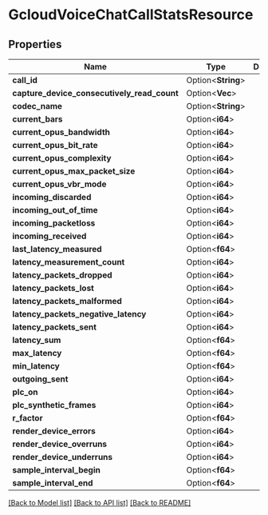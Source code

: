 # GcloudVoiceChatCallStatsResource

## Properties

Name | Type | Description | Notes
------------ | ------------- | ------------- | -------------
**call_id** | Option<**String**> |  | [optional]
**capture_device_consecutively_read_count** | Option<**Vec<i64>**> |  | [optional]
**codec_name** | Option<**String**> |  | [optional]
**current_bars** | Option<**i64**> |  | [optional]
**current_opus_bandwidth** | Option<**i64**> |  | [optional]
**current_opus_bit_rate** | Option<**i64**> |  | [optional]
**current_opus_complexity** | Option<**i64**> |  | [optional]
**current_opus_max_packet_size** | Option<**i64**> |  | [optional]
**current_opus_vbr_mode** | Option<**i64**> |  | [optional]
**incoming_discarded** | Option<**i64**> |  | [optional]
**incoming_out_of_time** | Option<**i64**> |  | [optional]
**incoming_packetloss** | Option<**i64**> |  | [optional]
**incoming_received** | Option<**i64**> |  | [optional]
**last_latency_measured** | Option<**f64**> |  | [optional]
**latency_measurement_count** | Option<**i64**> |  | [optional]
**latency_packets_dropped** | Option<**i64**> |  | [optional]
**latency_packets_lost** | Option<**i64**> |  | [optional]
**latency_packets_malformed** | Option<**i64**> |  | [optional]
**latency_packets_negative_latency** | Option<**i64**> |  | [optional]
**latency_packets_sent** | Option<**i64**> |  | [optional]
**latency_sum** | Option<**f64**> |  | [optional]
**max_latency** | Option<**f64**> |  | [optional]
**min_latency** | Option<**f64**> |  | [optional]
**outgoing_sent** | Option<**i64**> |  | [optional]
**plc_on** | Option<**i64**> |  | [optional]
**plc_synthetic_frames** | Option<**i64**> |  | [optional]
**r_factor** | Option<**f64**> |  | [optional]
**render_device_errors** | Option<**i64**> |  | [optional]
**render_device_overruns** | Option<**i64**> |  | [optional]
**render_device_underruns** | Option<**i64**> |  | [optional]
**sample_interval_begin** | Option<**f64**> |  | [optional]
**sample_interval_end** | Option<**f64**> |  | [optional]

[[Back to Model list]](../README.md#documentation-for-models) [[Back to API list]](../README.md#documentation-for-api-endpoints) [[Back to README]](../README.md)


